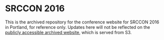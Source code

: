 # SRCCON 2016
This is the archived repository for the conference website for SRCCON 2016 in Portland, for reference only. Updates here will not be reflected on the [publicly accessible archived website](https://2016.srccon.org), which is served from S3.
